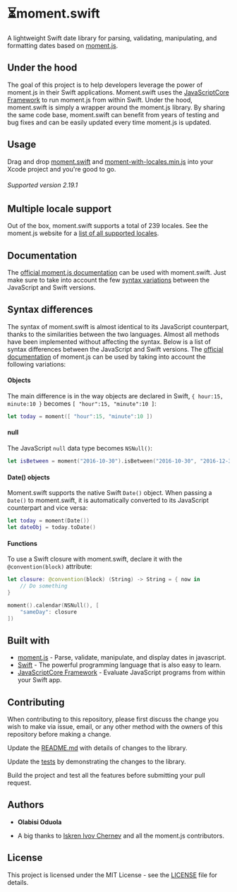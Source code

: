 # ⏳moment.swift
A lightweight Swift date library for parsing, validating, manipulating, and formatting dates based on [moment.js](https://github.com/moment/moment/moment). 

## Under the hood

The goal of this project is to help developers leverage the power of moment.js in their Swift applications. Moment.swift uses the [JavaScriptCore Framework](https://developer.apple.com/documentation/javascriptcore) to run moment.js from within Swift. Under the hood, moment.swift is simply a wrapper around the moment.js library. By sharing the same code base, moment.swift can benefit from years of testing and bug fixes and can be easily updated every time moment.js is updated.

## Usage 

Drag and drop [moment.swift](https://raw.githubusercontent.com/byolabisi/moment.swift/main/moment.swift/moment.swift/moment.swift) and [moment-with-locales.min.js](https://raw.githubusercontent.com/byolabisi/moment.swift/main/moment.swift/moment.swift/moment-with-locales.min.js) into your Xcode project and you're good to go.

###### Supported version 2.19.1

## Multiple locale support

Out of the box, moment.swift supports a total of 239 locales. See the moment.js website for a [list of all supported locales](https://momentjs.com#multiple-locale-support).

## Documentation

The [official moment.js documentation](https://momentjs.com/docs/) can be used with moment.swift. Just make sure to take into account the few [syntax variations](https://github.com/byolabisi/moment.swift#syntax-differences) between the JavaScript and Swift versions.

## Syntax differences

The syntax of moment.swift is almost identical to its JavaScript counterpart, thanks to the similarities between the two languages. Almost all methods have been implemented without affecting the syntax. Below is a list of syntax differences between the JavaScript and Swift versions. The [official documentation](https://momentjs.com/docs/) of moment.js can be used by taking into account the following variations:

#### Objects

The main difference is in the way objects are declared in Swift, `{ hour:15, minute:10 }` becomes `[ "hour":15, "minute":10 ]`: 

```Swift
let today = moment([ "hour":15, "minute":10 ])
```

#### null

The JavaScript `null` data type becomes `NSNull()`:

```Swift
let isBetween = moment("2016-10-30").isBetween("2016-10-30", "2016-12-30", NSNull(), "()")
```

#### Date() objects

Moment.swift supports the native Swift `Date()` object. When passing a `Date()` to moment.swift, it is automatically converted to its JavaScript counterpart and vice versa:

```Swift
let today = moment(Date())
let dateObj = today.toDate()
```

#### Functions

To use a Swift closure with moment.swift, declare it with the `@convention(block)` attribute:

```Swift
let closure: @convention(block) (String) -> String = { now in
    // Do something
}

moment().calendar(NSNull(), [
    "sameDay": closure
])
```

## Built with

* [moment.js](https://github.com/moment/moment) - Parse, validate, manipulate, and display dates in javascript.
* [Swift](https://developer.apple.com/swift/) - The powerful programming language that is also easy to learn.
* [JavaScriptCore Framework](https://developer.apple.com/documentation/javascriptcore) - Evaluate JavaScript programs from within your Swift app.


## Contributing

When contributing to this repository, please first discuss the change you wish to make via issue, email, or any other method with the owners of this repository before making a change.

Update the [README.md](https://github.com/byolabisi/moment.swift/blob/main/README.md) with details of changes to the library.

Update the [tests](https://github.com/byolabisi/moment.swift/blob/main/moment.swift/moment.swift/AppDelegate.swift) by demonstrating the changes to the library.

Build the project and test all the features before submitting your pull request.

## Authors

* **Olabisi Oduola** 

* A big thanks to [Iskren Ivov Chernev](https://github.com/ichernev) and all the moment.js contributors.

## License

This project is licensed under the MIT License - see the [LICENSE](https://github.com/byolabisi/moment.swift/blob/main/LICENSE) file for details.
